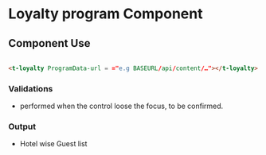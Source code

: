 
# Loyalty program Component


## Component Use

``` html

<t-loyalty ProgramData-url = ="e.g BASEURL/api/content/…"></t-loyalty>


```


### Validations 
- performed when the control loose the focus, to be confirmed.

### Output
-  Hotel wise Guest list 
